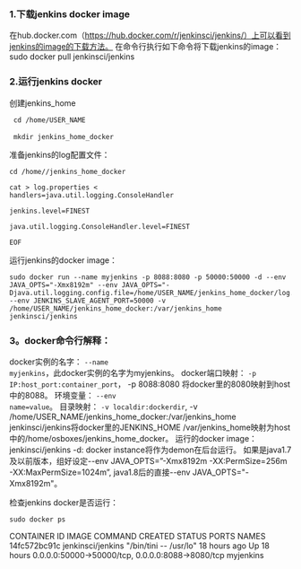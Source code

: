 ### 1.下载jenkins docker image
在hub.docker.com（https://hub.docker.com/r/jenkinsci/jenkins/）上可以看到jenkins的image的下载方法。
在命令行执行如下命令将下载jenkins的image：
sudo docker pull jenkinsci/jenkins
 
### 2.运行jenkins docker
创建jenkins_home
<pre><code> cd /home/USER_NAME</code><br>
<code> mkdir jenkins_home_docker</code></pre> 

准备jenkins的log配置文件：
<pre><code>cd /home/<USER_NAME>/jenkins_home_docker</code><br></pre>
<pre><code>cat > log.properties <<EOF <br>
handlers=java.util.logging.ConsoleHandler<br>
jenkins.level=FINEST<br>
java.util.logging.ConsoleHandler.level=FINEST<br>
EOF</code></pre>
 
运行jenkins的docker image：
<pre><code>sudo docker run --name myjenkins -p 8088:8080 -p 50000:50000 -d --env JAVA_OPTS="-Xmx8192m" --env JAVA_OPTS="-Djava.util.logging.config.file=/home/USER_NAME/jenkins_home_docker/log.properties"  --env JENKINS_SLAVE_AGENT_PORT=50000 -v /home/USER_NAME/jenkins_home_docker:/var/jenkins_home  jenkinsci/jenkins</code></pre>
 
### 3。docker命令行解释：
docker实例的名字： <code>--name myjenkins</code>，此docker实例的名字为myjenkins。
docker端口映射： <code>-p IP:host_port:container_port</code>， -p 8088:8080 将docker里的8080映射到host中的8088。
环境变量： <code>--env name=value</code>。
目录映射： <code>-v localdir:dockerdir</code>, -v /home/USER_NAME/jenkins_home_docker:/var/jenkins_home  jenkinsci/jenkins将docker里的JENKINS_HOME /var/jenkins_home映射为host中的/home/osboxes/jenkins_home_docker。
运行的docker image： jenkinsci/jenkins
-d: docker instance将作为demon在后台运行。
如果是java1.7及以前版本，组好设定--env  JAVA_OPTS=”-Xmx8192m -XX:PermSize=256m -XX:MaxPermSize=1024m”, java1.8后的直接--env JAVA_OPTS="-Xmx8192m"。
 
检查jenkins docker是否运行：
<pre><code>sudo docker ps</code></pre>
CONTAINER ID IMAGE COMMAND CREATED STATUS PORTS NAMES
14fc572bc91c jenkinsci/jenkins "/bin/tini -- /usr/lo" 18 hours ago Up 18 hours 0.0.0.0:50000->50000/tcp, 0.0.0.0:8088->8080/tcp myjenkins
